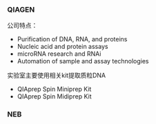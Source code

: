 
### QIAGEN
公司特点：
 - Purification of DNA, RNA, and proteins
 - Nucleic acid and protein assays
 - microRNA research and RNAi 
 - Automation of sample and assay technologies

实验室主要使用相关kit提取质粒DNA
 - QIAprep Spin Miniprep Kit
 - QIAprep Spin Midiprep Kit

### NEB

